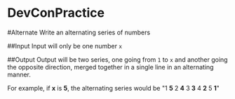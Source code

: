 DevConPractice
==============

#Alternate
Write an alternating series of numbers

##Input
Input will only be one number `x`

##Output
Output will be two series, one going from `1` to `x`
and another going the opposite direction, merged together in a single line in an alternating manner.

For example, if **x** is **5**, the alternating series would be "1 **5** 2 **4** 3 **3** 4 **2** 5 **1**"

